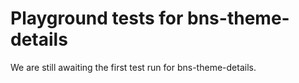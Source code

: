 # Playground tests for bns-theme-details
We are still awaiting the first test run for bns-theme-details.
